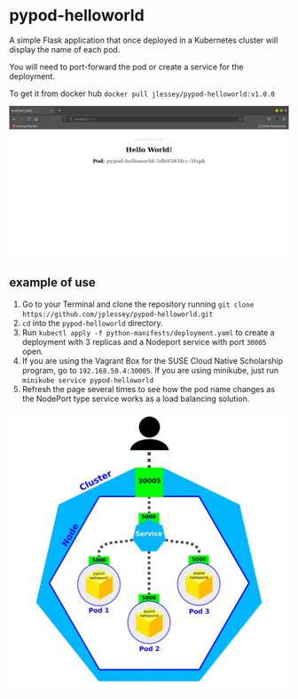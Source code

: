 # pypod-helloworld

A simple Flask application that once deployed in a Kubernetes cluster will display the name of each pod.

You will need to port-forward the pod or create a service for the deployment.

To get it from docker hub `docker pull jlessey/pypod-helloworld:v1.0.0`


<img src="images/Screenshot from 2021-06-30 17-48-38.png">

## example of use

1. Go to your Terminal and clone the repository running `git clone https://github.com/jplessey/pypod-helloworld.git`
2.  `cd` into the `pypod-helloworld` directory.
3. Run `kubectl apply -f python-manifests/deployment.yaml` to create a deployment with 3 replicas and a Nodeport service with port `30005` open.
4. If you are using the Vagrant Box for the SUSE Cloud Native Scholarship program, go to `192.168.50.4:30005`. If you are using minikube, just run `minikube service pypod-helloworld`
5. Refresh the page several times to see how the pod name changes as the NodePort type service works as a load balancing solution.


<img src="images/pypod_deploy.jpg">